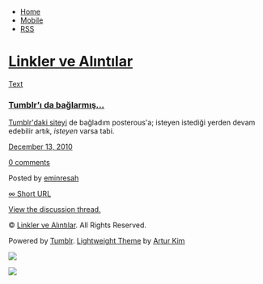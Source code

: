 -   [Home](/)
-   [Mobile](/mobile)
-   [RSS](http://eminresah.tumblr.com/rss)

[Linkler ve Alıntılar](/)
=========================

[Text](http://eminresah.tumblr.com/post/2192570509/tumblr-da-baglarm-s)

### [Tumblr’ı da bağlarmış…](http://eminresah.tumblr.com/post/2192570509/tumblr-da-baglarm-s)

[Tumblr'daki siteyi](http://eminresah.tumblr.com) de bağladım
posterous'a; isteyen istediği yerden devam edebilir artık, *isteyen*
varsa tabi.

[December 13,
2010](http://eminresah.tumblr.com/post/2192570509/tumblr-da-baglarm-s)

[0
comments](http://eminresah.tumblr.com/post/2192570509/tumblr-da-baglarm-s#disqus_thread)

Posted by [eminresah](http://eminresah.tumblr.com/)

[∞ Short URL](http://tmblr.co/ZWS1Oy22h-YD)

[View the discussion thread.](http://erblog.disqus.com/?url=ref)

© [Linkler ve Alıntılar](/). All Rights Reserved.

Powered by [Tumblr](http://tumblr.com). [Lightweight
Theme](http://www.tumblr.com/theme/10820) by [Artur
Kim](http://arturkim.com)

![](https://px.srvcs.tumblr.com/impixu?T=1434918837&J=eyJ0eXBlIjoidXJsIiwidXJsIjoiaHR0cDpcL1wvZW1pbnJlc2FoLnR1bWJsci5jb21cL3Bvc3RcLzIxOTI1NzA1MDlcL3R1bWJsci1kYS1iYWdsYXJtLXMiLCJyZXF0eXBlIjowLCJyb3V0ZSI6IlwvcG9zdFwvOmlkXC86c3VtbWFyeSIsIm5vc2NyaXB0IjoxfQ==&U=JHHLONDPDH&K=482d1b1f6c6596049dcdd67a7bdd03b0416a7c07842e011dd1f9f20cde7a696b&R=)

![](https://px.srvcs.tumblr.com/impixu?T=1434918837&J=eyJ0eXBlIjoicG9zdCIsInVybCI6Imh0dHA6XC9cL2VtaW5yZXNhaC50dW1ibHIuY29tXC9wb3N0XC8yMTkyNTcwNTA5XC90dW1ibHItZGEtYmFnbGFybS1zIiwicmVxdHlwZSI6MCwicm91dGUiOiJcL3Bvc3RcLzppZFwvOnN1bW1hcnkiLCJwb3N0cyI6W3sicG9zdGlkIjoiMjE5MjU3MDUwOSIsImJsb2dpZCI6IjM2NDgwMjgiLCJzb3VyY2UiOjMzfV0sIm5vc2NyaXB0IjoxfQ==&U=HPAMGGBINN&K=cef597fb9299869fdbb228e7b757f047ad32352afa646a6b0279088170f92d29&R=)

